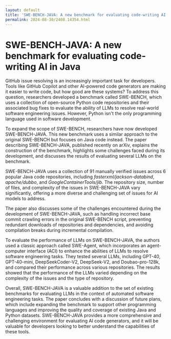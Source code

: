 ```yaml
---
layout: default
title: 'SWE-BENCH-JAVA: A new benchmark for evaluating code-writing AI in Java'
permalink: 2024-08-30/2408.14354.html
---
```

# SWE-BENCH-JAVA: A new benchmark for evaluating code-writing AI in Java

GitHub issue resolving is an increasingly important task for developers.  Tools like GitHub Copilot and other AI-powered code generators are making it easier to write code, but how good are these systems?  To address this question, researchers developed a benchmark called SWE-BENCH, which uses a collection of open-source Python code repositories and their associated bug fixes to evaluate the ability of LLMs to resolve real-world software engineering issues. However, Python isn't the only programming language used in software development. 

To expand the scope of SWE-BENCH, researchers have now developed SWE-BENCH-JAVA. This new benchmark uses a similar approach to the original SWE-BENCH but focuses on Java code instead. The paper describing SWE-BENCH-JAVA, published recently on arXiv, explains the construction of the benchmark, highlights some challenges faced during its development, and discusses the results of evaluating several LLMs on the benchmark.

SWE-BENCH-JAVA uses a collection of 91 manually verified issues across 6 popular Java code repositories, including *fasterxml/jackson-databind*, *apache/dubbo*, and *GoogleContainerTools/jib*.  The repository size, number of files, and complexity of the issues in SWE-BENCH-JAVA vary significantly, offering a more diverse and challenging set of issues for AI models to address.

The paper also discusses some of the challenges encountered during the development of SWE-BENCH-JAVA, such as handling incorrect base commit crawling errors in the original SWE-BENCH script, preventing redundant downloads of repositories and dependencies, and avoiding compilation breaks during incremental compilation. 

To evaluate the performance of LLMs on SWE-BENCH-JAVA, the authors used a classic approach called SWE-Agent, which incorporates an agent-computer interface (ACI) to enhance the abilities of LLMs to resolve software engineering tasks.  They tested several LLMs, including GPT-40, GPT-40-mini, DeepSeekCoder-V2, DeepSeek-V2, and Doubao-pro-128k, and compared their performance across various repositories. The results showed that the performance of the LLMs varied depending on the complexity of the issues and the type of repository.

Overall, SWE-BENCH-JAVA is a valuable addition to the set of existing benchmarks for evaluating LLMs in the context of automated software engineering tasks. The paper concludes with a discussion of future plans, which include expanding the benchmark to support other programming languages and improving the quality and coverage of existing Java and Python datasets. SWE-BENCH-JAVA provides a more comprehensive and challenging environment for evaluating AI code generators, and it will be valuable for developers looking to better understand the capabilities of these tools. 
